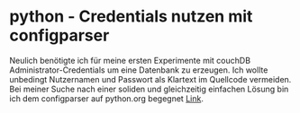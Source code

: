 # python - Credentials nutzen mit configparser
Neulich benötigte ich für meine ersten Experimente mit couchDB Administrator-Credentials um eine Datenbank zu erzeugen. Ich wollte unbedingt Nutzernamen und Passwort als Klartext im Quellcode vermeiden.
Bei meiner Suche nach einer soliden und gleichzeitig einfachen Lösung bin ich dem configparser auf python.org begegnet [Link](docs.python.org/3/library/configparser.html).
